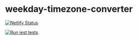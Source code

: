 # weekday-timezone-converter

[![Netlify Status](https://api.netlify.com/api/v1/badges/af634a34-11da-455e-be06-85fa3c77e87c/deploy-status)](https://app.netlify.com/sites/csb-w1h64/deploys)

[![Run jest tests](https://github.com/rbusquet/weekday-timezone-converter/workflows/Run%20jest%20tests/badge.svg)](https://github.com/rbusquet/weekday-timezone-converter/actions?query=workflow%3A%22Run+jest+tests%22)
